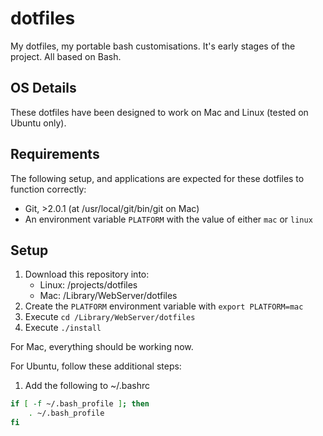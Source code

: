 dotfiles
========

My  dotfiles, my portable bash customisations. It's early stages of the project. All based on Bash.

OS Details
----------

These dotfiles have been designed to work on Mac and Linux (tested on Ubuntu only).

Requirements
------------

The following setup, and applications are expected for these dotfiles to function correctly:

- Git, >2.0.1 (at /usr/local/git/bin/git on Mac)
- An environment variable `PLATFORM` with the value of either `mac` or `linux`

Setup
-----

1. Download this repository into:
    - Linux: /projects/dotfiles
    - Mac: /Library/WebServer/dotfiles
1. Create the `PLATFORM` environment variable with `export PLATFORM=mac`
1. Execute `cd /Library/WebServer/dotfiles`
1. Execute `./install`

For Mac, everything should be working now.

For Ubuntu, follow these additional steps:

1. Add the following to ~/.bashrc

```sh
if [ -f ~/.bash_profile ]; then
    . ~/.bash_profile
fi
```

